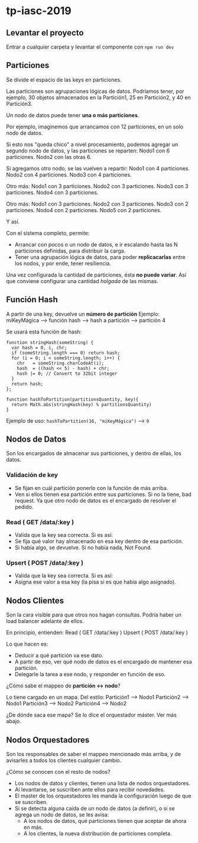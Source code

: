 # tp-iasc-2019

## Levantar el proyecto

Entrar a cualquier carpeta y levantar el componente con `npm run dev`

## Particiones

Se divide el espacio de las keys en particiones.

Las particiones son agrupaciones lógicas de datos. Podríamos tener, por ejemplo, 30 objetos almacenados en la Partición1, 25 en Partición2, y 40 en Partición3.

Un nodo de datos puede tener **una o más particiones**.

Por ejemplo, imaginemos que arrancamos con 12 particiones, en un solo nodo de datos.

Si esto nos "queda chico" a nivel procesamiento, podemos agregar un segundo nodo de datos, y las particiones se reparten:
Nodo1 con 6 particiones.
Nodo2 con las otras 6.

Si agregamos otro nodo, se las vuelven a repartir:
Nodo1 con 4 particiones.
Nodo2 con 4 particiones.
Nodo3 con 4 particiones.

Otro más:
Nodo1 con 3 particiones.
Nodo2 con 3 particiones.
Nodo3 con 3 particiones.
Nodo4 con 3 particiones.

Otro más:
Nodo1 con 3 particiones.
Nodo2 con 3 particiones.
Nodo3 con 2 particiones.
Nodo4 con 2 particiones.
Nodo5 con 2 particiones.

Y así.

Con el sistema completo, permite:
- Arrancar con pocos o un nodo de datos, e ir escalando hasta las N particiones definidas, para distribuir la carga.
- Tener una agrupación lógica de datos, para poder **replicacarlas** entre los nodos, y por ende, tener resiliencia.

Una vez configurada la cantidad de particiones, ésta **no puede variar**. Así que conviene configurar una cantidad *holgada* de las mismas.

## Función Hash

A partir de una key, devuelve un **número de partición**
Ejemplo:
miKeyMágica --> función hash --> hash a partición --> partición 4

Se usará esta función de hash:
```
function stringHash(someString) {
  var hash = 0, i, chr;
  if (someString.length === 0) return hash;
  for (i = 0; i < someString.length; i++) {
    chr   = someString.charCodeAt(i);
    hash  = ((hash << 5) - hash) + chr;
    hash |= 0; // Convert to 32bit integer
  }
  return hash;
};

function hashToPartition(partitionsQuantity, key){
  return Math.abs(stringHash(key) % partitionsQuantity)
}
```

Ejemplo de uso:
`hashToPartition(16, "miKeyMágica")` --> `9`


## Nodos de Datos

Son los encargados de almacenar sus particiones, y dentro de ellas, los datos.

### Validación de key
* Se fijan en cuál partición ponerlo con la función de más arriba.
* Ven si ellos tienen esa partición entre sus particiones. Si no la tiene, bad request. Ya que otro nodo de datos es el encargado de resolver el pedido.

### Read ( GET /data/:key )
* Valida que la key sea correcta. Si es así:
* Se fija qué valor hay almacenado en esa key dentro de esa partición.
* Si había algo, se devuelve. Si no había nada, Not Found.

### Upsert ( POST /data/:key )
* Valida que la key sea correcta. Si es así:
* Asigna ese valor a esa key (la pisa si es que había algo asignado).

## Nodos Clientes

Son la cara visible para que otros nos hagan consultas. Podría haber un load balancer adelante de ellos.

En principio, entienden:
Read ( GET /data/:key )
Upsert ( POST /data/:key )

Lo que hacen es:
* Deducir a qué partición va ese dato.
* A partir de eso, ver qué nodo de datos es el encargado de mantener esa partición.
* Delegarle la tarea a ese nodo, y responder en función de eso.

¿Cómo sabe el mappeo de **partición <-> nodo**?

Lo tiene cargado en un mapa. Del estilo:
Partición1 --> Nodo1
Partición2 --> Nodo1
Partición3 --> Nodo2
Partición4 --> Nodo2

¿De dónde saca ese mapa? Se lo dice el orquestador máster. Ver más abajo.

## Nodos Orquestadores

Son los responsables de saber el mappeo mencionado más arriba, y de avisarles a todos los clientes cualquier cambio.

¿Cómo se conocen con el resto de nodos?
* Los nodos de datos y clientes, tienen una lista de nodos orquestadores.
* Al levantarse, se suscriben ante ellos para recibir novedades.
* El master de los orquestadores les manda la configuración luego de que se suscriben.
* Si se detecta alguna caída de un nodo de datos (a definir), o si se agrega un nodo de datos, se les avisa:
  * A los nodos de datos, qué particiones tienen que aceptar de ahora en más.
  * A los clientes, la nueva distribución de particiones completa.
